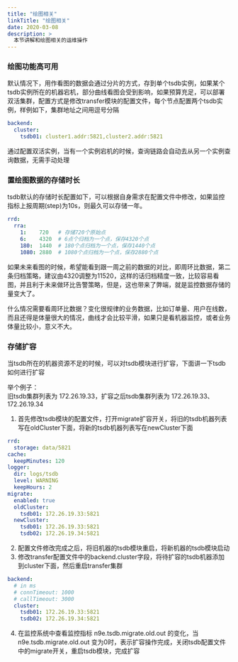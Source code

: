 ```yaml
---
title: "绘图相关"
linkTitle: "绘图相关"
date: 2020-03-08
description: >
  本节讲解和绘图相关的运维操作
---
```


### 绘图功能高可用

默认情况下，用作看图的数据会通过分片的方式，存到单个tsdb实例，如果某个tsdb实例所在的机器宕机，部分曲线看图会受到影响，如果预算充足，可以部署双活集群，配置方式是修改transfer模块的配置文件，每个节点配置两个tsdb实例，样例如下，集群地址之间用逗号分隔

```yaml
backend:
  cluster:
    tsdb01: cluster1.addr:5821,cluster2.addr:5821
```

通过配置双活实例，当有一个实例宕机的时候，查询链路会自动去从另一个实例查询数据，无需手动处理

### 置绘图数据的存储时长

tsdb默认的存储时长配置如下，可以根据自身需求在配置文件中修改，如果监控指标上报周期(step)为10s，则最久可以存储一年。

```yaml
rrd:
  rra:
    1:    720   # 存储720个原始点
    6:    4320  # 6点个归档为一个点，保存4320个点
    180:  1440  # 180个点归档为一个点，保存1440个点
    1080: 2880  # 1080个点归档为一个点，保存2880个点
```

如果未来看图的时候，希望能看到跟一周之前的数据的对比，即周环比数据，第二条归档策略，建议由4320调整为11520，这样的话归档精度一致，比较容易看图，并且利于未来做环比告警策略，但是，这也带来了弊端，就是监控数据存储的量变大了。

什么情况需要看周环比数据？变化很规律的业务数据，比如订单量、用户在线数，而且还得是体量很大的情况，曲线才会比较平滑，如果只是看机器监控，或者业务体量比较小，意义不大。

### 存储扩容
当tsdb所在的机器资源不足的时候，可以对tsdb模块进行扩容，下面讲一下tsdb如何进行扩容
    
举个例子：   
旧tsdb集群列表为 172.26.19.33，扩容之后tsdb集群列表为 172.26.19.33、172.26.19.34   

1. 首先修改tsdb模块的配置文件，打开migrate扩容开关，将旧的tsdb机器列表写在oldCluster下面，将新的tsdb机器列表写在newCluster下面
```yaml
rrd:
  storage: data/5821
cache:
  keepMinutes: 120
logger:
  dir: logs/tsdb
  level: WARNING
  keepHours: 2
migrate:
  enabled: true
  oldCluster:
    tsdb01: 172.26.19.33:5821
  newCluster:
    tsdb01: 172.26.19.33:5821
    tsdb02: 172.26.19.34:5821
```
2. 配置文件修改完成之后，将旧机器的tsdb模块重启，将新机器的tsdb模块启动
3. 修改transfer配置文件中的backend.cluster字段，将待扩容的tsdb机器添加到cluster下面，然后重启transfer集群
```yaml
backend:
  # in ms
  # connTimeout: 1000
  # callTimeout: 3000
  cluster:
    tsdb01: 172.26.19.33:5821
    tsdb02: 172.26.19.34:5821
```
4. 在监控系统中查看监控指标 n9e.tsdb.migrate.old.out 的变化，当 n9e.tsdb.migrate.old.out 变为0时，表示扩容操作完成，关闭tsdb配置文件中的migrate开关，重启tsdb模块，完成扩容
